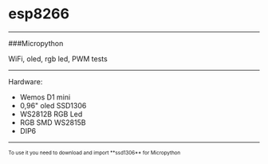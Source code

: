 # esp8266
___
###Micropython

WiFi, oled, rgb led, PWM tests
___
Hardware:
 * Wemos D1 mini
 * 0,96" oled SSD1306  
 * WS2812B RGB Led 
 * RGB SMD WS2815B
 * DIP6
___
<p style="font-size: 10px">To use it you need to download and import **ssd1306** for Micropython</p>

